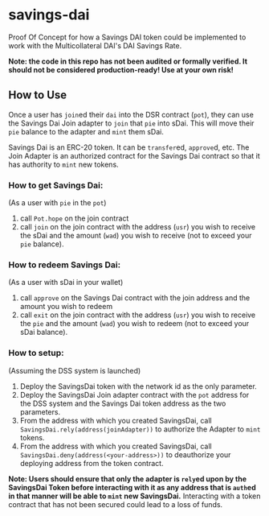# savings-dai
Proof Of Concept for how a Savings DAI token could be implemented to work with the Multicollateral DAI's DAI Savings Rate.

**Note: the code in this repo has not been audited or formally verified.  It should not be considered production-ready!  Use at your own risk!**

## How to Use

Once a user has `join`ed their `dai` into the DSR contract (`pot`), they can use the Savings Dai Join adapter to `join` that `pie` into sDai.  This will move their `pie` balance to the adapter and `mint` them sDai.

Savings Dai is an ERC-20 token. It can be `transfer`ed, `approve`d, etc. The Join Adapter is an authorized contract for the Savings Dai contract so that it has authority to `mint` new tokens.

### How to get Savings Dai:

(As a user with `pie` in the `pot`)

1. call `Pot.hope` on the join contract
2. call `join` on the join contract with the address (`usr`) you wish to receive the sDai and the amount (`wad`) you wish to receive (not to exceed your `pie` balance).

### How to redeem Savings Dai:

(As a user with sDai in your wallet)

1. call `approve` on the Savings Dai contract with the join address and the amount you wish to redeem
2. call `exit` on the join contract with the address (`usr`) you wish to receive the `pie` and the amount (`wad`) you wish to redeem (not to exceed your sDai balance).

### How to setup:

(Assuming the DSS system is launched)

1. Deploy the SavingsDai token with the network id as the only parameter.
2. Deploy the SavingsDai Join adapter contract with the `pot` address for the DSS system and the Savings Dai token address as the two parameters.
3. From the address with which you created SavingsDai, call `SavingsDai.rely(address(joinAdapter))` to authorize the Adapter to `mint` tokens.
4. From the address with which you created SavingsDai, call `SavingsDai.deny(address(<your-address>))` to deauthorize your deploying address from the token contract.

**Note: Users should ensure that only the adapter is `rely`ed upon by the SavingsDai Token before interacting with it as any address that is `auth`ed in that manner will be able to `mint` new SavingsDai.** Interacting with a token contract that has not been secured could lead to a loss of funds.
